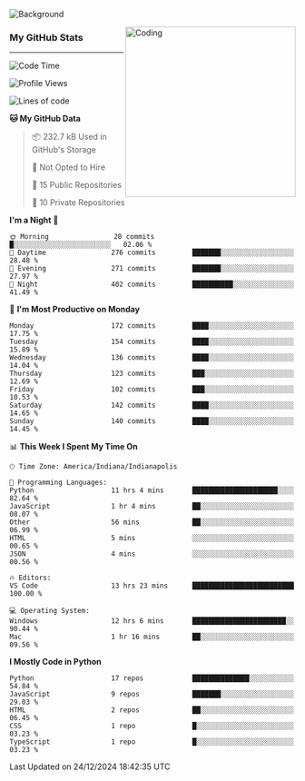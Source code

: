 ![Background](https://github.com/Nguyen-Noah/Nguyen-Noah/assets/112649680/f5d2296f-0508-400c-abcf-47c085708a2a)

<img align="right" alt="Coding" width="300" src="https://cdn.dribbble.com/users/1277312/screenshots/14733298/media/39b1045e593737587dd60e42c8422d1f.gif" >

### My GitHub Stats
---
<!--START_SECTION:waka-->
![Code Time](http://img.shields.io/badge/Code%20Time-347%20hrs%2040%20mins-blue)

![Profile Views](http://img.shields.io/badge/Profile%20Views-0-blue)

![Lines of code](https://img.shields.io/badge/From%20Hello%20World%20I%27ve%20Written-4.0%20million%20lines%20of%20code-blue)

**🐱 My GitHub Data** 

> 📦 232.7 kB Used in GitHub's Storage 
 > 
> 🚫 Not Opted to Hire
 > 
> 📜 15 Public Repositories 
 > 
> 🔑 10 Private Repositories 
 > 
**I'm a Night 🦉** 

```text
🌞 Morning                20 commits          █░░░░░░░░░░░░░░░░░░░░░░░░   02.06 % 
🌆 Daytime                276 commits         ███████░░░░░░░░░░░░░░░░░░   28.48 % 
🌃 Evening                271 commits         ███████░░░░░░░░░░░░░░░░░░   27.97 % 
🌙 Night                  402 commits         ██████████░░░░░░░░░░░░░░░   41.49 % 
```
📅 **I'm Most Productive on Monday** 

```text
Monday                   172 commits         ████░░░░░░░░░░░░░░░░░░░░░   17.75 % 
Tuesday                  154 commits         ████░░░░░░░░░░░░░░░░░░░░░   15.89 % 
Wednesday                136 commits         ████░░░░░░░░░░░░░░░░░░░░░   14.04 % 
Thursday                 123 commits         ███░░░░░░░░░░░░░░░░░░░░░░   12.69 % 
Friday                   102 commits         ███░░░░░░░░░░░░░░░░░░░░░░   10.53 % 
Saturday                 142 commits         ████░░░░░░░░░░░░░░░░░░░░░   14.65 % 
Sunday                   140 commits         ████░░░░░░░░░░░░░░░░░░░░░   14.45 % 
```


📊 **This Week I Spent My Time On** 

```text
🕑︎ Time Zone: America/Indiana/Indianapolis

💬 Programming Languages: 
Python                   11 hrs 4 mins       █████████████████████░░░░   82.64 % 
JavaScript               1 hr 4 mins         ██░░░░░░░░░░░░░░░░░░░░░░░   08.07 % 
Other                    56 mins             ██░░░░░░░░░░░░░░░░░░░░░░░   06.99 % 
HTML                     5 mins              ░░░░░░░░░░░░░░░░░░░░░░░░░   00.65 % 
JSON                     4 mins              ░░░░░░░░░░░░░░░░░░░░░░░░░   00.56 % 

🔥 Editors: 
VS Code                  13 hrs 23 mins      █████████████████████████   100.00 % 

💻 Operating System: 
Windows                  12 hrs 6 mins       ███████████████████████░░   90.44 % 
Mac                      1 hr 16 mins        ██░░░░░░░░░░░░░░░░░░░░░░░   09.56 % 
```

**I Mostly Code in Python** 

```text
Python                   17 repos            ██████████████░░░░░░░░░░░   54.84 % 
JavaScript               9 repos             ███████░░░░░░░░░░░░░░░░░░   29.03 % 
HTML                     2 repos             ██░░░░░░░░░░░░░░░░░░░░░░░   06.45 % 
CSS                      1 repo              █░░░░░░░░░░░░░░░░░░░░░░░░   03.23 % 
TypeScript               1 repo              █░░░░░░░░░░░░░░░░░░░░░░░░   03.23 % 
```




 Last Updated on 24/12/2024 18:42:35 UTC
<!--END_SECTION:waka-->

<!--
**Nguyen-Noah/Nguyen-Noah** is a ✨ _special_ ✨ repository because its `README.md` (this file) appears on your GitHub profile.

Here are some ideas to get you started:

- 🔭 I’m currently working on ...
- 🌱 I’m currently learning ...
- 👯 I’m looking to collaborate on ...
- 🤔 I’m looking for help with ...
- 💬 Ask me about ...
- 📫 How to reach me: ...
- 😄 Pronouns: ...
- ⚡ Fun fact: ...
-->
